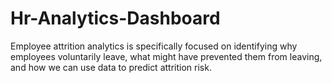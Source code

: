 # Hr-Analytics-Dashboard
Employee attrition analytics is specifically focused on identifying why employees voluntarily leave, what might have prevented them from leaving, and how we can use data to predict attrition risk. 
